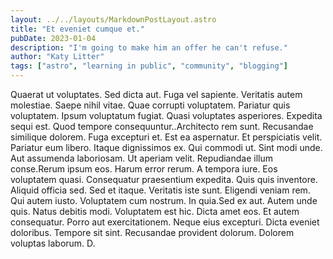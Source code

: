 ```yaml
---
layout: ../../layouts/MarkdownPostLayout.astro
title: "Et eveniet cumque et."
pubDate: 2023-01-04
description: "I'm going to make him an offer he can't refuse."
author: "Katy Litter"
tags: ["astro", "learning in public", "community", "blogging"]
---
```


Quaerat ut voluptates. Sed dicta aut. Fuga vel sapiente. Veritatis autem molestiae. Saepe nihil vitae. Quae corrupti voluptatem. Pariatur quis voluptatem. Ipsum voluptatum fugiat. Quasi voluptates asperiores. Expedita sequi est. Quod tempore consequuntur..Architecto rem sunt. Recusandae similique dolorem. Fuga excepturi et. Est ea aspernatur. Et perspiciatis velit. Pariatur eum libero. Itaque dignissimos ex. Qui commodi ut. Sint modi unde. Aut assumenda laboriosam. Ut aperiam velit. Repudiandae illum conse.Rerum ipsum eos. Harum error rerum. A tempora iure. Eos voluptatem quasi. Consequatur praesentium expedita. Quis quis inventore. Aliquid officia sed. Sed et itaque. Veritatis iste sunt. Eligendi veniam rem. Qui autem iusto. Voluptatem cum nostrum. In quia.Sed ex aut. Autem unde quis. Natus debitis modi. Voluptatem est hic. Dicta amet eos. Et autem consequatur. Porro aut exercitationem. Neque eius excepturi. Dicta eveniet doloribus. Tempore sit sint. Recusandae provident dolorum. Dolorem voluptas laborum. D.

